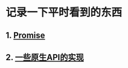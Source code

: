 # 记录一下平时看到的东西

## 1. [Promise](https://github.com/chun1hao/MyBlog/tree/master/Promise)
## 2. [一些原生API的实现]()
